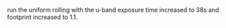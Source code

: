 run the uniform rolling with the u-band exposure time increased to 38s and footprint increased to 1.1.

